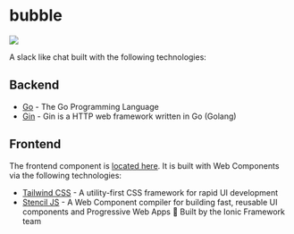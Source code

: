 # bubble

![](https://i.imgur.com/OEVOh3Y.gif)

A slack like chat built with the following technologies:

## Backend

- [Go](https://github.com/golang/go) - The Go Programming Language
- [Gin](https://github.com/gin-gonic/gin) - Gin is a HTTP web framework written in Go (Golang)


## Frontend

The frontend component is [located here](https://github.com/geocine/bubble-component). It is built with Web Components via the following technologies:

- [Tailwind CSS](https://github.com/tailwindcss/tailwindcss) - A utility-first CSS framework for rapid UI development
- [Stencil JS](https://github.com/ionic-team/stencil) - A Web Component compiler for building fast, reusable UI components and Progressive Web Apps 💎 Built by the Ionic Framework team